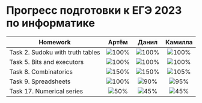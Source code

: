 # Прогресс подготовки к ЕГЭ 2023 по информатике 

| Homework                          | Артём   | Данил   | Камилла |
| ----------------------------------|:------------------------------------:|:------------------------------------:|:------------------------------------:|
| Task 2. Sudoku with truth tables |![100%](https://progress-bar.dev/100/)|![100%](https://progress-bar.dev/100/)|![100%](https://progress-bar.dev/100/)|
| Task 5. Bits and executors       |![100%](https://progress-bar.dev/100/)|![100%](https://progress-bar.dev/100/)|![100%](https://progress-bar.dev/100/)|
| Task 8. Combinatorics            |![150%](https://progress-bar.dev/150/)|![150%](https://progress-bar.dev/150/)|![105%](https://progress-bar.dev/105/)|
| Task 9. Spreadsheets             |![100%](https://progress-bar.dev/100/)|![90%](https://progress-bar.dev/90/)|![95%](https://progress-bar.dev/95/)|
| Task 17. Numerical series        |![50%](https://progress-bar.dev/50/)|![45%](https://progress-bar.dev/45/)|![45%](https://progress-bar.dev/45/)|


